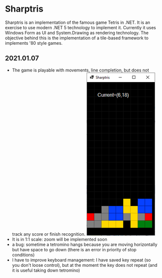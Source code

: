 # Sharptris
Sharptris is an implementation of the famous game Tetris in .NET. 
It is an exercise to use modern .NET 5 technology to implement it. Currently it uses Windows Form as UI and System.Drawing as rendering technology.
The objective behind this is the implementation of a tile-based framework to implements '80 style games.
## 2021.01.07
- The game is playable with movements, line completion, but does not track any score or finish recognition.
![GitHub Logo](assets/sharptris.png)
- It is in 1:1 scale: zoom will be implemented soon
- a bug: sometime a tetromino hangs because you are moving horizontally but have space to go down (there is an error in priority of stop conditions)
- I have to improve keyboard management: I have saved key repeat (so you don't loose control), but at the moment the key does not repeat (and it is useful taking down tetromino)